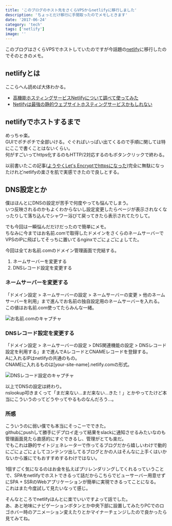 ```yaml
---
title: 'このブログのホスト先をさくらVPSからnetlifyに移行しました'
description: 'ちょっとだけ移行に手間取ったのでメモしときます'
date: '2017-06-24'
category: 'tech'
tags: ['netlify']
image: ''
---
```


このブログはさくらVPSでホストしていたのですが今話題の[netlify](https://www.netlify.com/)に移行したのでそのときのメモ。

## netlifyとは

ここらへん読めば大体わかる。

- [高機能ホスティングサービスNetlifyについて調べて使ってみた](http://qiita.com/TakahiRoyte/items/b7c4d1581df1a17a93fb)
- [Netlifyは最強の静的ウェブサイトホスティングサービスかもしれない](http://yoshidashingo.hatenablog.com/entry/2016/08/22/193821)

## netlifyでホストするまで

めっちゃ楽。  
GUIでポチポチで全部いける。ぐぐればいっぱい出てくるので手順に関しては特にここで書くことはないくらい。  
何がすごいってhttps化するのもHTTP/2対応するのもボタンクリックで終わる。

以前書いたこの記事([ようやくLet's Encryptでhttpsになった](//blog.nabeliwo.me/2017/06/letsencrypt-ssl/))完全に無駄になったけれどnetlifyの楽さを肌で実感できたので良しとする。

## DNS設定とか

僕はほんとにDNSの設定が苦手で何度やっても悩んでしまう。  
いつ反映されるのかもよくわからないし設定変更したらページが表示されなくなったりして落ち込んでシャワー浴びて戻ってきたら表示されてたりして。

でも今回は一瞬悩んだだけだったので簡単にメモ。  
ちなみに今まではお名前.comで取得したドメインをさくらのネームサーバーでVPSのIPに飛ばしてそっちに置いてるnginxでごにょごにょしてた。

今回は全てお名前.comのドメイン管理画面で完結する。

1. ネームサーバーを変更する
2. DNSレコード設定を変更する

### ネームサーバーを変更する

「ドメイン設定 > ネームサーバーの設定 > ネームサーバーの変更 > 他のネームサーバーを利用」まで進んでお名前の独自設定用のネームサーバーを入れる。  
この値はお名前.com使ってたらみんな一緒。

![お名前.comのキャプチャ](/images/blog/2017/06/move-host-to-netlify/01.png 'お名前.comのキャプチャ')

### DNSレコード設定を変更する

「ドメイン設定 > ネームサーバーの設定 > DNS関連機能の設定 > DNSレコード設定を利用する」まで進んでAレコードとCNAMEレコードを登録する。  
Aに入れるIPはnetlifyの共通のもの。  
CNAMEに入れるものは[your-site-name].netlify.comの形式。

![DNSレコード設定のキャプチャ](/images/blog/2017/06/move-host-to-netlify/02.png 'DNSレコード設定のキャプチャ')

以上でDNSの設定は終わり。  
nslookup叩きまくって「まだ来ない…まだ来ない…きた！」とかやってたけど本当にこういうのってどうやってやるものなんだろう…。

### 所感

こういうのに弱い僕でも本当にそっこーでできた。  
githubにpushして勝手にデプロイ走って結果をslackに通知させるみたいなのも管理画面見たら直感的にすぐできるし、管理がとても楽だ。  
でもこれは静的サイトジェネレーターで作ってるブログだから嬉しいわけで動的にごにょごにょしてコンテンツ出してるブログとかの人はそんなに上手くはいかないから誰にでもおすすめするわけではない。

1個すごく気になるのはお金を払えばプリレンダリングしてくれるっていうことで、SPAをnetlifyでホストできるって話だからこちらでビューサーバー用意せずにSPA + SSRのWebアプリケーションが簡単に実現できるってことになる。  
これはまた今度試して見たいなって感じ。

そんなところでnetlifyほんとに楽でいいですよって話でした。  
あ、あと地味にナビゲーションボタンとか中央下部に設置してみたりPCでのロゴホバー時のアニメーション変えたりとかマイナーチェンジしたので良かったら見てみてね。
